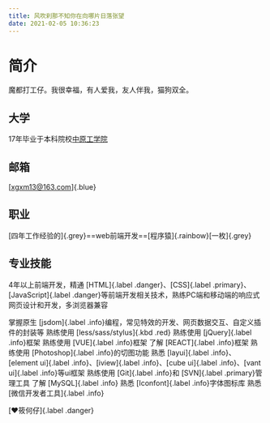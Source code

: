 ```yaml
---
title: 风吹刹那不知你在向哪片日落张望
date: 2021-02-05 10:36:23
---
```

# 简介
魔都打工仔。我很幸福，有人爱我，友人伴我，猫狗双全。
## 大学
17年毕业于本科院校[中原工学院](https://www.zut.edu.cn/)
## 邮箱
[xgxm13@163.com]{.blue}
## 职业
[四年工作经验的]{.grey}==web前端开发==[程序猿]{.rainbow}[一枚]{.grey}
## 专业技能
4年以上前端开发，精通 [HTML]{.label .danger}、[CSS]{.label .primary}、[JavaScript]{.label .danger}等前端开发相关技术，熟练PC端和移动端的响应式网页设计和开发，多浏览器兼容

掌握原生 [jsdom]{.label .info}编程，常见特效的开发、网页数据交互、自定义插件的封装等
熟练使用 [less/sass/stylus]{.kbd .red}
熟练使用 [jQuery]{.label .info}框架
熟练使用 [VUE]{.label .info}框架
了解 [REACT]{.label .info}框架
熟练使用 [Photoshop]{.label .info}的切图功能
熟悉 [layui]{.label .info}、[element ui]{.label .info}、[iview]{.label .info}、[cube ui]{.label .info}、[vant ui]{.label .info}等ui框架
熟练使用 [Git]{.label .info}和 [SVN]{.label .primary}管理工具
了解 [MySQL]{.label .info}
熟悉 [Iconfont]{.label .info}字体图标库
熟悉 [微信开发者工具]{.label .info}


[:heart:筱何仔]{.label .danger}

